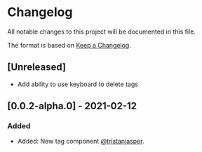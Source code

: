 # Changelog

All notable changes to this project will be documented in this file.

The format is based on [Keep a Changelog](https://keepachangelog.com/en/1.0.0/).

## [Unreleased]

- Add ability to use keyboard to delete tags

## [0.0.2-alpha.0] - 2021-02-12

### Added

- Added: New tag component [@tristanjasper](https://github.com/tristanjasper).
